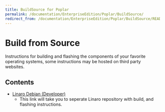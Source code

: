 ```yaml
---
title: BuildSource for Poplar
permalink: /documentation/EnterpriseEdition/Poplar/BuildSource/
redirect_from: /documentation/EnterpriseEdition/Poplar/BuildSource/README.md/
---
```

# Build from Source

Instructions for building and flashing the components of your favorite operating systems, some instructions may be hosted on third party websites.

## Contents

- [Linaro Debian (Developer)](https://github.com/Linaro/poplar-tools/blob/master/build_instructions.md)
   - This link will take you to seperate Linaro repository with build, and flashing instructions.

